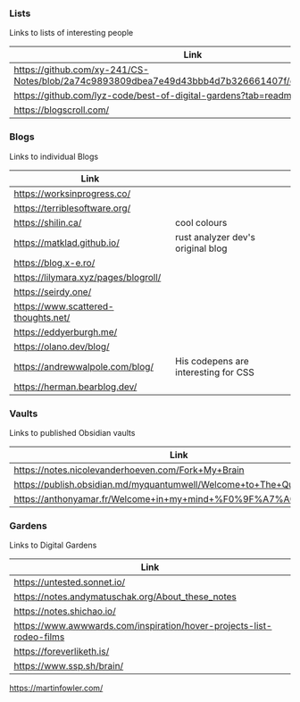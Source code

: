### Lists
Links to lists of interesting people

| Link                                                                                              |     |
| ------------------------------------------------------------------------------------------------- | --- |
| https://github.com/xy-241/CS-Notes/blob/2a74c9893809dbea7e49d43bbb4d7b326661407f/docs/showcase.md |     |
| https://github.com/lyz-code/best-of-digital-gardens?tab=readme-ov-file                            |     |
| https://blogscroll.com/                                                                           |     |

### Blogs
Links to individual Blogs

| Link                                 |                                      |
| ------------------------------------ | ------------------------------------ |
| https://worksinprogress.co/          |                                      |
| https://terriblesoftware.org/        |                                      |
| https://shilin.ca/                   | cool colours                         |
| https://matklad.github.io/           | rust analyzer dev's original blog    |
| https://blog.x-e.ro/                 |                                      |
| https://lilymara.xyz/pages/blogroll/ |                                      |
| https://seirdy.one/                  |                                      |
| https://www.scattered-thoughts.net/  |                                      |
| https://eddyerburgh.me/              |                                      |
| https://olano.dev/blog/              |                                      |
| https://andrewwalpole.com/blog/      | His codepens are interesting for CSS |
| https://herman.bearblog.dev/         |                                      |
### Vaults
Links to published Obsidian vaults

| Link                                                                  |     |
| --------------------------------------------------------------------- | --- |
| https://notes.nicolevanderhoeven.com/Fork+My+Brain                    |     |
| https://publish.obsidian.md/myquantumwell/Welcome+to+The+Quantum+Well |     |
| https://anthonyamar.fr/Welcome+in+my+mind+%F0%9F%A7%A0                |     |
### Gardens
Links to Digital Gardens

| Link                                                                 |
| -------------------------------------------------------------------- |
| https://untested.sonnet.io/                                          |
| https://notes.andymatuschak.org/About_these_notes                    |
| https://notes.shichao.io/                                            |
| https://www.awwwards.com/inspiration/hover-projects-list-rodeo-films |
| https://foreverliketh.is/                                            |
| https://www.ssp.sh/brain/                                            |

https://martinfowler.com/